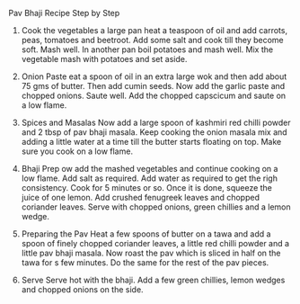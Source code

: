 
Pav Bhaji Recipe Step by Step


1. Cook the vegetables
a large pan heat a teaspoon of oil and add carrots, peas, tomatoes and beetroot. Add some salt and cook till they become soft. Mash well. In another pan boil potatoes and mash well. Mix the vegetable mash with potatoes and set aside.

2. Onion Paste
eat a spoon of oil in an extra large wok and then add about 75 gms of butter. Then add cumin seeds. Now add the garlic paste and chopped onions. Saute well. Add the chopped capscicum and saute on a low flame.

3. Spices and Masalas
Now add a large spoon of kashmiri red chilli powder and 2 tbsp of pav bhaji masala. Keep cooking the onion masala mix and adding a little water at a time till the butter starts floating on top. Make sure you cook on a low flame.

4. Bhaji Prep
ow add the mashed vegetables and continue cooking on a low flame. Add salt as required. Add water as required to get the righ consistency. Cook for 5 minutes or so. Once it is done, squeeze the juice of one lemon. Add crushed fenugreek leaves and chopped coriander leaves. Serve with chopped onions, green chillies and a lemon wedge.

5. Preparing the Pav
Heat a few spoons of butter on a tawa and add a spoon of finely chopped coriander leaves, a little red chilli powder and a little pav bhaji masala. Now roast the pav which is sliced in half on the tawa for s few minutes. Do the same for the rest of the pav pieces.

6. Serve
Serve hot with the bhaji. Add a few green chillies, lemon wedges and chopped onions on the side.